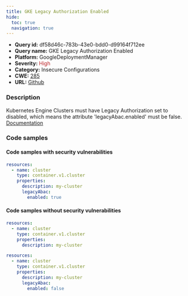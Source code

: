 ```yaml
---
title: GKE Legacy Authorization Enabled
hide:
  toc: true
  navigation: true
---
```


<style>
  .highlight .hll {
    background-color: #ff171742;
  }
  .md-content {
    max-width: 1100px;
    margin: 0 auto;
  }
</style>

-   **Query id:** df58d46c-783b-43e0-bdd0-d99164f712ee
-   **Query name:** GKE Legacy Authorization Enabled
-   **Platform:** GoogleDeploymentManager
-   **Severity:** <span style="color:#bb2124">High</span>
-   **Category:** Insecure Configurations
-   **CWE:** <a href="https://cwe.mitre.org/data/definitions/285.html" onclick="newWindowOpenerSafe(event, 'https://cwe.mitre.org/data/definitions/285.html')">285</a>
-   **URL:** [Github](https://github.com/Checkmarx/kics/tree/master/assets/queries/googleDeploymentManager/gcp/gke_legacy_authorization_enabled)

### Description
Kubernetes Engine Clusters must have Legacy Authorization set to disabled, which means the attribute 'legacyAbac.enabled' must be false.<br>
[Documentation](https://cloud.google.com/kubernetes-engine/docs/reference/rest/v1/projects.locations.clusters#Cluster.LegacyAbac)

### Code samples
#### Code samples with security vulnerabilities
```yaml title="Positive test num. 1 - yaml file" hl_lines="7"
resources:
  - name: cluster
    type: container.v1.cluster
    properties:
      description: my-cluster
      legacyAbac:
        enabled: true

```


#### Code samples without security vulnerabilities
```yaml title="Negative test num. 1 - yaml file"
resources:
  - name: cluster
    type: container.v1.cluster
    properties:
      description: my-cluster

```
```yaml title="Negative test num. 2 - yaml file"
resources:
  - name: cluster
    type: container.v1.cluster
    properties:
      description: my-cluster
      legacyAbac:
        enabled: false

```
